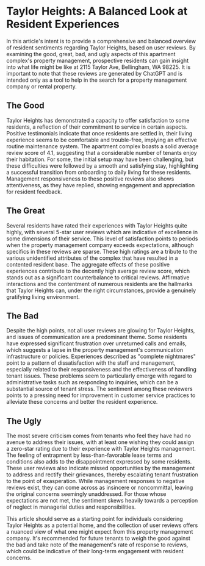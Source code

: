 # Taylor Heights: A Balanced Look at Resident Experiences

In this article's intent is to provide a comprehensive and balanced overview of resident sentiments regarding Taylor Heights, based on user reviews. By examining the good, great, bad, and ugly aspects of this apartment complex's property management, prospective residents can gain insight into what life might be like at 2115 Taylor Ave, Bellingham, WA 98225. It is important to note that these reviews are generated by ChatGPT and is intended only as a tool to help in the search for a property management company or rental property.

## The Good

Taylor Heights has demonstrated a capacity to offer satisfaction to some residents, a reflection of their commitment to service in certain aspects. Positive testimonials indicate that once residents are settled in, their living experience seems to be comfortable and trouble-free, implying an effective routine maintenance system. The apartment complex boasts a solid average review score of 4.1, suggesting that a considerable number of tenants enjoy their habitation. For some, the initial setup may have been challenging, but these difficulties were followed by a smooth and satisfying stay, highlighting a successful transition from onboarding to daily living for these residents. Management responsiveness to these positive reviews also shows attentiveness, as they have replied, showing engagement and appreciation for resident feedback.

## The Great

Several residents have rated their experiences with Taylor Heights quite highly, with several 5-star user reviews which are indicative of excellence in some dimensions of their service. This level of satisfaction points to periods when the property management company exceeds expectations, although specifics in these reviews are sparse. These high ratings are a tribute to the various unidentified attributes of the complex that have resulted in a contented resident base. The aggregate effects of these positive experiences contribute to the decently high average review score, which stands out as a significant counterbalance to critical reviews. Affirmative interactions and the contentment of numerous residents are the hallmarks that Taylor Heights can, under the right circumstances, provide a genuinely gratifying living environment.

## The Bad

Despite the high points, not all user reviews are glowing for Taylor Heights, and issues of communication are a predominant theme. Some residents have expressed significant frustration over unreturned calls and emails, which suggests a lapse in the property management's communication infrastructure or policies. Experiences described as "complete nightmares" point to a pattern of dissatisfaction with the staff and management, especially related to their responsiveness and the effectiveness of handling tenant issues. These problems seem to particularly emerge with regard to administrative tasks such as responding to inquiries, which can be a substantial source of tenant stress. The sentiment among these reviewers points to a pressing need for improvement in customer service practices to alleviate these concerns and better the resident experience.

## The Ugly

The most severe criticism comes from tenants who feel they have had no avenue to address their issues, with at least one wishing they could assign a zero-star rating due to their experience with Taylor Heights management. The feeling of entrapment by less-than-favorable lease terms and conditions also adds to the disappointment expressed by some residents. These user reviews also indicate missed opportunities by the management to address and rectify their grievances, thereby escalating tenant frustration to the point of exasperation. While management responses to negative reviews exist, they can come across as insincere or noncommittal, leaving the original concerns seemingly unaddressed. For those whose expectations are not met, the sentiment skews heavily towards a perception of neglect in managerial duties and responsibilities.

This article should serve as a starting point for individuals considering Taylor Heights as a potential home, and the collection of user reviews offers a nuanced view of what one might expect from this property management company. It's recommended for future tenants to weigh the good against the bad and take note of the management's rate of response to reviews, which could be indicative of their long-term engagement with resident concerns.